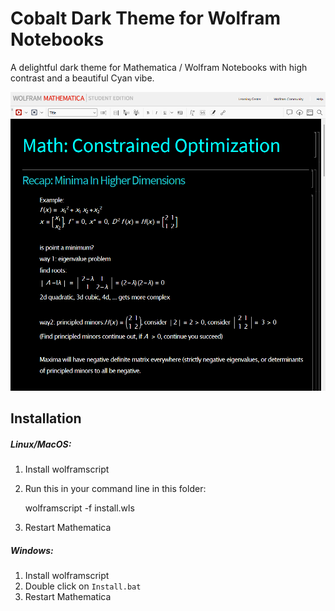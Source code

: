 # Cobalt Dark Theme for Wolfram Notebooks

A delightful dark theme for Mathematica / Wolfram Notebooks with high contrast and a beautiful Cyan vibe.

![Preview Image](theme.png)


## Installation

##### Linux/MacOS:

1. Install wolframscript
2. Run this in your command line in this folder:

    wolframscript -f install.wls

3. Restart Mathematica

##### Windows:

1. Install wolframscript
2. Double click on `Install.bat`
3. Restart Mathematica
